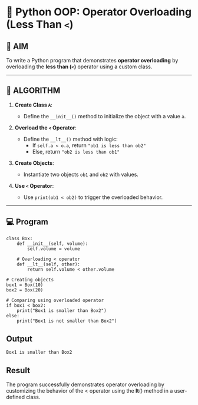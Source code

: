 # 🐍 Python OOP: Operator Overloading (Less Than `<`)

## 🎯 AIM

To write a Python program that demonstrates **operator overloading** by overloading the **less than (`<`)** operator using a custom class.

---

## 🧠 ALGORITHM

1. **Create Class `A`**:
   - Define the `__init__()` method to initialize the object with a value `a`.

2. **Overload the `<` Operator**:
   - Define the `__lt__()` method with logic:
     - If `self.a < o.a`, return `"ob1 is less than ob2"`
     - Else, return `"ob2 is less than ob1"`

3. **Create Objects**:
   - Instantiate two objects `ob1` and `ob2` with values.

4. **Use `<` Operator**:
   - Use `print(ob1 < ob2)` to trigger the overloaded behavior.

---

## 💻 Program
```
class Box:
    def __init__(self, volume):
        self.volume = volume

    # Overloading < operator
    def __lt__(self, other):
        return self.volume < other.volume

# Creating objects
box1 = Box(10)
box2 = Box(20)

# Comparing using overloaded operator
if box1 < box2:
    print("Box1 is smaller than Box2")
else:
    print("Box1 is not smaller than Box2")

```

## Output
```
Box1 is smaller than Box2
```

## Result

The program successfully demonstrates operator overloading by customizing the behavior of the < operator using the __lt__() method in a user-defined class.
